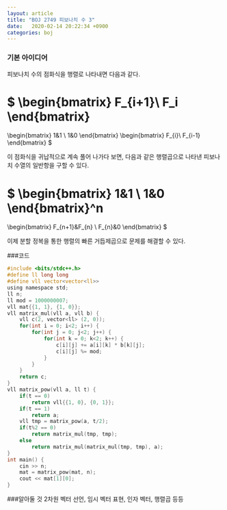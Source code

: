 ```yaml
---
layout: article
title: "BOJ 2749 피보나치 수 3"
date:   2020-02-14 20:22:34 +0900
categories: boj
---
```

### 기본 아이디어
피보나치 수의 점화식을 행렬로 나타내면 다음과 같다.

$
\begin{bmatrix}
 F_{i+1}\\ 
 F_i
\end{bmatrix}
=
\begin{bmatrix}
 1&1 \\ 
 1&0 
\end{bmatrix}
\begin{bmatrix}
 F_{i}\\
 F_{i-1}
\end{bmatrix}
$

이 점화식을 귀납적으로 계속 풀어 나가다 보면, 다음과 같은 행렬곱으로 나타낸 피보나치 수열의 일반항을 구할 수 있다.

$
\begin{bmatrix}
 1&1 \\ 
 1&0 
\end{bmatrix}^n
=
\begin{bmatrix}
 F_{n+1}&F_{n} \\ 
 F_{n}&0 
\end{bmatrix}
$

이제 분할 정복을 통한 행렬의 빠른 거듭제곱으로 문제를 해결할 수 있다.

###코드
~~~c
#include <bits/stdc++.h>
#define ll long long
#define vll vector<vector<ll>>
using namespace std;
ll n;
ll mod = 1000000007;
vll mat{{1, 1}, {1, 0}};
vll matrix_mul(vll a, vll b) {
    vll c(2, vector<ll> (2, 0));
    for(int i = 0; i<2; i++) {
        for(int j = 0; j<2; j++) {
            for(int k = 0; k<2; k++) {
                c[i][j] += a[i][k] * b[k][j];
                c[i][j] %= mod;
            }
        }
    }
    return c;
}
vll matrix_pow(vll a, ll t) {
    if(t == 0)
        return vll{{1, 0}, {0, 1}};
    if(t == 1)
        return a;
    vll tmp = matrix_pow(a, t/2);
    if(t%2 == 0)
        return matrix_mul(tmp, tmp);
    else
        return matrix_mul(matrix_mul(tmp, tmp), a);
}
int main() {
    cin >> n;
    mat = matrix_pow(mat, n);
    cout << mat[1][0];
}

~~~

###알아둘 것
2차원 벡터 선언, 임시 벡터 표현, 인자 벡터, 행렬곱 등등
